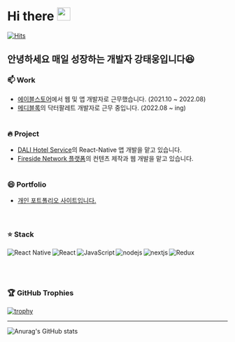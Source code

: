 # Hi there <img src="https://raw.githubusercontent.com/aemmadi/aemmadi/master/wave.gif" width="30px" height="30px">

[![Hits](https://hits.seeyoufarm.com/api/count/incr/badge.svg?url=https%3A%2F%2Fgithub.com%2FTaewoong1378&count_bg=%2379C83D&title_bg=%23555555&icon=&icon_color=%23E7E7E7&title=hits&edge_flat=false)](https://hits.seeyoufarm.com)


## 안녕하세요 매일 성장하는 개발자 강태웅입니다:laughing:
<!-- [![Velog's GitHub stats](https://velog-readme-stats.vercel.app/api/badge?name=ktw2378)](https://velog.io/@ktw2378)</br>
[![Velog's GitHub stats](https://velog-readme-stats.vercel.app/api?name=ktw2378)](https://velog.io/@ktw2378)</br></br>
 -->

### 📫  Work
- <a href="https://moss.works/" target="_blank">에이블스토어</a>에서 웹 및 앱 개발자로 근무했습니다. (2021.10 ~ 2022.08)
- <a href="https://medibloc.career.greetinghr.com/?gclid=Cj0KCQjwrs2XBhDjARIsAHVymmQrAo1RzRJOOK9OatCQwcTvvvWo5I-opnTdRQP8-xgfQUOGLEW95mQaAsG8EALw_wcB" target="_blank">메디블록</a>의 닥터팔레트 개발자로 근무 중입니다. (2022.08 ~ ing)
<br /><br />

### 🔥 Project
- <a href="https://dali.oopy.io/" target="_blank">DALI Hotel Service</a>의 React-Native 앱 개발을 맡고 있습니다.
- <a href="https://fireside.blog/content/1" target="_blank">Fireside Network 플랫폼</a>의 컨텐츠 제작과 웹 개발을 맡고 있습니다.
<br /><br />

### 😄 Portfolio
- <a href="https://taewoong.life/" target="_blank">개인 포트폴리오 사이트입니다.</a>
<br /><br /><br />

### ⭐ Stack
<img align="left" alt="React Native" src="https://img.shields.io/badge/react_native-%2361DAFB.svg?style=for-the-badge&logo=react&logoColor=%23ffffff"/>
<img align="left" alt="React" src="https://img.shields.io/badge/react-%2320232a.svg?style=for-the-badge&logo=react&logoColor=%2361DAFB"/>
<img  alt="Redux" src="https://img.shields.io/badge/redux-%23593d88.svg?style=for-the-badge&logo=redux&logoColor=white"/>
<img align="left" alt="JavaScript" src="https://img.shields.io/badge/javascript-%23323330.svg?style=for-the-badge&logo=javascript&logoColor=%23F7DF1E"/>
<img align="left" alt="nodejs" src="https://img.shields.io/badge/node.js%20-%2343853D.svg?&style=for-the-badge&logo=node.js&logoColor=white" />
<img align="left" alt="nextjs" src="https://img.shields.io/badge/next.js%20-%2320232a.svg?&style=for-the-badge&logo=next.js&logoColor=white" />
<br /><br /><br /><br />


### 🏆 GitHub Trophies

[![trophy](https://github-profile-trophy.vercel.app/?username=Taewoong1378&theme=juicyfresh&no-frame=true&row=1&margin-w=20&no-bg=true)](https://github.com/ryo-ma/github-profile-trophy)

------------
<!--
**shinplest/shinplest** is a ✨ _special_ ✨ repository because its `README.md` (this file) appears on your GitHub profile.

Here are some ideas to get you started:

- 👯 I’m looking to collaborate on ...
- 🤔 I’m looking for help with ...
- 💬 Ask me about ...
- 📫 How to reach me: ...
- 😄 Pronouns: ...
- ⚡ Fun fact: ...
-->

![Anurag's GitHub stats](https://github-readme-stats.vercel.app/api?username=Taewoong1378&count_private=true&show_icons=true)
